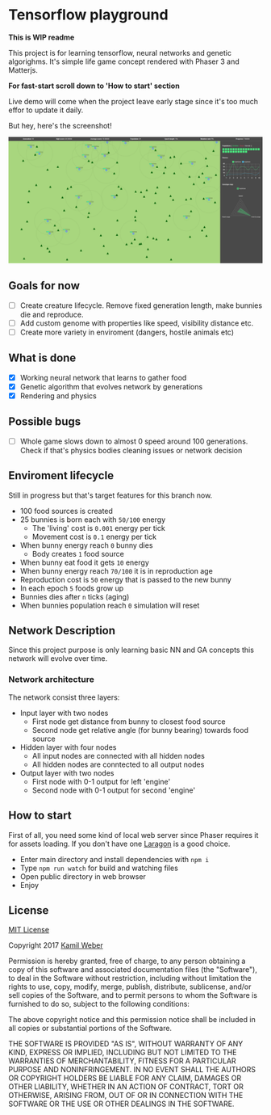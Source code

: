 # Tensorflow playground

**This is WIP readme**

This project is for learning tensorflow, neural networks and genetic algorighms. It's simple life game concept rendered with Phaser 3 and Matterjs.

**For fast-start scroll down to 'How to start' section**

Live demo will come when the project leave early stage since it's too much effor to update it daily.

But hey, here's the screenshot!

![Screenshot](https://github.com/kWeb24/tensorflow-playground/raw/master/public/assets/screenshot.png)

## Goals for now

- [ ] Create creature lifecycle. Remove fixed generation length, make bunnies die and reproduce.
- [ ] Add custom genome with properties like speed, visibility distance etc.
- [ ] Create more variety in enviroment (dangers, hostile animals etc)

## What is done

- [x] Working neural network that learns to gather food
- [x] Genetic algorithm that evolves network by generations
- [x] Rendering and physics

## Possible bugs

- [ ] Whole game slows down to almost 0 speed around 100 generations. Check if that's physics bodies cleaning issues or network decision

## Enviroment lifecycle

Still in progress but that's target features for this branch now.

- 100 food sources is created
- 25 bunnies is born each with `50/100` energy
  - The 'living' cost is `0.001` energy per tick
  - Movement cost is `0.1` energy per tick
- When bunny energy reach `0` bunny dies
  - Body creates `1` food source
- When bunny eat food it gets `10` energy
- When bunny energy reach `70/100` it is in reproduction age
- Reproduction cost is `50` energy that is passed to the new bunny
- In each epoch `5` foods grow up
- Bunnies dies after `n` ticks (aging)
- When bunnies population reach `0` simulation will reset

## Network Description

Since this project purpose is only learning basic NN and GA concepts this network will evolve over time.

### Network architecture

The network consist three layers:

- Input layer with two nodes
  - First node get distance from bunny to closest food source
  - Second node get relative angle (for bunny bearing) towards food source
- Hidden layer with four nodes
  - All input nodes are connected with all hidden nodes
  - All hidden nodes are conntected to all output nodes
- Output layer with two nodes
  - First node with 0-1 output for left 'engine'
  - Second node with 0-1 output for second 'engine'

## How to start

First of all, you need some kind of local web server since Phaser requires it for assets loading. If you don't have one [Laragon](https://laragon.org/) is a good choice.

- Enter main directory and install dependencies with `npm i`
- Type `npm run watch` for build and watching files
- Open public directory in web browser
- Enjoy

## License

[MIT License](https://opensource.org/licenses/mit-license.html)

Copyright 2017 [Kamil Weber](http://kamilweber.pl/)

Permission is hereby granted, free of charge, to any person obtaining a copy of this software and associated documentation files (the "Software"), to deal in the Software without restriction, including without limitation the rights to use, copy, modify, merge, publish, distribute, sublicense, and/or sell copies of the Software, and to permit persons to whom the Software is furnished to do so, subject to the following conditions:

The above copyright notice and this permission notice shall be included in all copies or substantial portions of the Software.

THE SOFTWARE IS PROVIDED "AS IS", WITHOUT WARRANTY OF ANY KIND, EXPRESS OR IMPLIED, INCLUDING BUT NOT LIMITED TO THE WARRANTIES OF MERCHANTABILITY, FITNESS FOR A PARTICULAR PURPOSE AND NONINFRINGEMENT. IN NO EVENT SHALL THE AUTHORS OR COPYRIGHT HOLDERS BE LIABLE FOR ANY CLAIM, DAMAGES OR OTHER LIABILITY, WHETHER IN AN ACTION OF CONTRACT, TORT OR OTHERWISE, ARISING FROM, OUT OF OR IN CONNECTION WITH THE SOFTWARE OR THE USE OR OTHER DEALINGS IN THE SOFTWARE.
